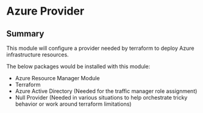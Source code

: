 # Azure Provider

## Summary

This module will configure a provider needed by terraform to deploy Azure infrastructure resources.

The below packages would be installed with this module:
- Azure Resource Manager Module
- Terraform
- Azure Active Directory (Needed for the traffic manager role assignment)
- Null Provider (Needed in various situations to help orchestrate tricky behavior or work around terraform limitations)

